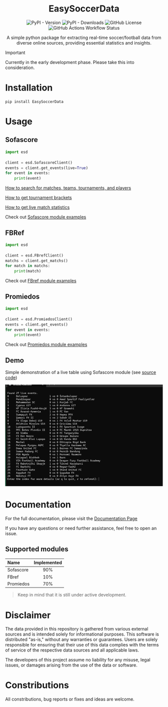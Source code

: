 <h1 align="center">EasySoccerData</h1>

<p align="center">
<img alt="PyPI - Version" src="https://img.shields.io/pypi/v/EasySoccerData?color=00329e">
<img alt="PyPI - Downloads" src="https://img.shields.io/pypi/dm/EasySoccerData?color=009903">
<img alt="GitHub License" src="https://img.shields.io/github/license/manucabral/easysoccerdata">
<img alt="GitHub Actions Workflow Status" src="https://img.shields.io/github/actions/workflow/status/manucabral/easysoccerdata/pylint.yml">
</p>

<p align="center">
A simple python package for extracting real-time soccer/football data from diverse online sources, providing essential statistics and insights.
</p>


> [!IMPORTANT]  
> Currently in the early development phase. Please take this into consideration.

# Installation
```
pip install EasySoccerData
```

# Usage

## Sofascore
```py
import esd

client = esd.SofascoreClient()
events = client.get_events(live=True)
for event in events:
    print(event)
```

[How to search for matches, teams, tournaments, and players](https://github.com/manucabral/EasySoccerData/blob/main/examples/sofascore/search_matchs.py)

[How to get tournament brackets](https://github.com/manucabral/EasySoccerData/blob/main/examples/sofascore/tournament_bracket.py)

[How to get live match statistics](https://github.com/manucabral/EasySoccerData/blob/main/examples/sofascore/get_live_matchs.py)


Check out [Sofascore module examples](https://github.com/manucabral/EasySoccerData/tree/main/examples/sofascore/)

## FBRef
```py
import esd

client = esd.FBrefClient()
matchs = client.get_matchs()
for match in matchs:
    print(match)
```

Check out [FBref module examples](https://github.com/manucabral/EasySoccerData/tree/main/examples/fbref/)

## Promiedos
```py
import esd

client = esd.PromiedosClient()
events = client.get_events()
for event in events:
    print(event)
```

Check out [Promiedos module examples](https://github.com/manucabral/EasySoccerData/tree/main/examples/promiedos/)

## Demo
Simple demonstration of a live table using Sofascore module (see [source code](https://github.com/manucabral/EasySoccerData/blob/main/examples/live_table.py))
<p align="center">
<img src="https://github.com/manucabral/EasySoccerData/blob/main/assets/sofascore-live-table.gif" width="550" title="LiveTableUsingSofascore">
</p>

# Documentation
For the full documentation, please visit the [Documentation Page](https://manucabral.github.io/EasySoccerData/esd.html)

If you have any questions or need further assistance, feel free to open an issue.

## Supported modules

| Name | Implemented |
| :---  | :---: |
| Sofascore   | 90% |
| FBref    | 10% |
| Promiedos    | 70% |
> Keep in mind that it is still under active development.

# Disclaimer
The data provided in this repository is gathered from various external sources and is intended solely for informational purposes. This software is distributed "as-is," without any warranties or guarantees. Users are solely responsible for ensuring that their use of this data complies with the terms of service of the respective data sources and all applicable laws.

The developers of this project assume no liability for any misuse, legal issues, or damages arising from the use of the data or software.


# Constributions
All constributions, bug reports or fixes and ideas are welcome.
